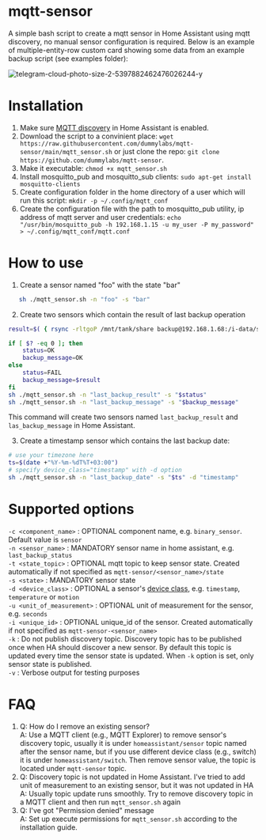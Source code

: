 # mqtt-sensor
A simple bash script to create a mqtt sensor in Home Assistant using mqtt discovery, no manual sensor configuration is required. Below is an example of multiple-entity-row custom card showing some data from an example backup script (see examples folder):

![telegram-cloud-photo-size-2-5397882462476026244-y](https://user-images.githubusercontent.com/4209521/198827225-35a48d03-a19f-4888-946e-69eb5d9ca850.jpg)


# Installation

1. Make sure [MQTT discovery](https://www.home-assistant.io/docs/mqtt/discovery/) in Home Assistant is enabled.
2. Download the script to a convinient place: `wget https://raw.githubusercontent.com/dummylabs/mqtt-sensor/main/mqtt_sensor.sh` or just clone the repo: `git clone https://github.com/dummylabs/mqtt-sensor`.
3. Make it executable: `chmod +x mqtt_sensor.sh`
4. Install mosquitto_pub and mosquitto_sub clients:
   `sudo apt-get install mosquitto-clients`
4. Create configuration folder in the home directory of a user which will run this script:
   `mkdir -p ~/.config/mqtt_conf`
5. Create the configuration file with the path to mosquitto_pub utility, ip address of mqtt server and user credentials:
   `echo "/usr/bin/mosquitto_pub -h 192.168.1.15 -u my_user -P my_password" > ~/.config/mqtt_conf/mqtt.conf `


# How to use

1. Create a sensor named "foo" with the state "bar"
```sh
   sh ./mqtt_sensor.sh -n "foo" -s "bar"
```

2. Create two sensors which contain the result of last backup operation
```sh
result=$( { rsync -rltgoP /mnt/tank/share backup@192.168.1.68:/i-data/sysvol/backup; } 2>&1)

if [ $? -eq 0 ]; then
    status=OK
    backup_message=OK
else
    status=FAIL
    backup_message=$result
fi
sh ./mqtt_sensor.sh -n "last_backup_result" -s "$status"
sh ./mqtt_sensor.sh -n "last_backup_message" -s "$backup_message"
```
 This command will create two sensors named `last_backup_result` and `las_backup_message` in Home Assistant. 

3. Create a timestamp sensor which contains the last backup date:
```sh
# use your timezone here
ts=$(date +"%Y-%m-%dT%T+03:00")
# specify device_class="timestamp" with -d option
sh ./mqtt_sensor.sh -n "last_backup_date" -s "$ts" -d "timestamp"

```

# Supported options

`-c <component_name>` : OPTIONAL component name, e.g. `binary_sensor`. Default value is `sensor` <br>
`-n <sensor_name>` : MANDATORY sensor name in home assistant, e.g. `last_backup_status` <br>
`-t <state_topic>` : OPTIONAL mqtt topic to keep sensor state. Created automatically if not specified as `mqtt-sensor/<sensor_name>/state` <br>
`-s <state>` : MANDATORY sensor state <br>
`-d <device_class>` : OPTIONAL a sensor's [device class](https://developers.home-assistant.io/docs/core/entity/sensor/#available-device-classes), e.g. `timestamp`, `temperature` or `motion` <br>
`-u <unit_of_measurement>` : OPTIONAL unit of measurement for the sensor, e.g. `seconds` <br>
`-i <unique_id>` : OPTIONAL unique_id of the sensor. Created automatically if not specified as `mqtt-sensor-<sensor_name>` <br>
`-k` : Do not publish discovery topic. Discovery topic has to be published once when HA should discover a new sensor. By default this topic is updated every time the sensor state is updated. When `-k` option is set, only sensor state is published. <br>
`-v` : Verbose output for testing purposes <br>


# FAQ
1. Q: How do I remove an existing sensor?<br>
   A: Use a MQTT client (e.g., MQTT Explorer) to remove sensor's discovery topic, usually it is under `homeassistant/sensor` topic named after the sensor name, but if you use different device class (e.g., switch) it is under `homeassistant/switch`. Then remove sensor value, the topic is located under `mqtt-sensor` topic.
2. Q: Discovery topic is not updated in Home Assistant. I've tried to add unit of measurement to an existing sensor, but it was not updated in HA <br>
   A: Usually topic update runs smoothly. Try to remove discovery topic in a MQTT client and then run `mqtt_sensor.sh` again 
3. Q: I've got "Permission denied" message<br>
   A: Set up execute permissions for `mqtt_sensor.sh` according to the installation guide.
